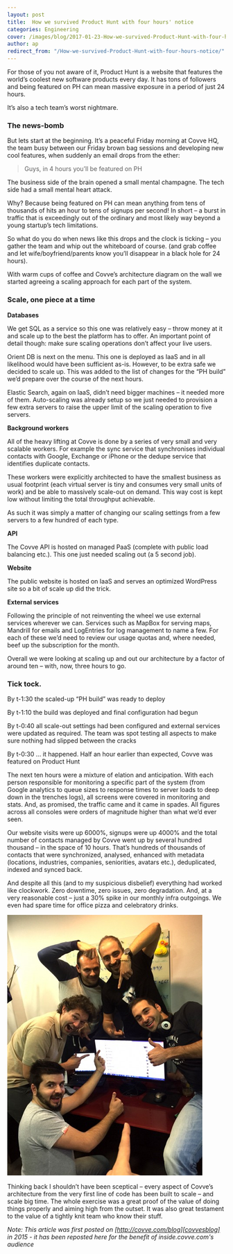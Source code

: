 ```yaml
---
layout: post
title:  How we survived Product Hunt with four hours' notice
categories: Engineering
cover: /images/blog/2017-01-23-How-we-survived-Product-Hunt-with-four-hours-notice/1.png
author: ap
redirect_from: "/How-we-survived-Product-Hunt-with-four-hours-notice/"
---
```

For those of you not aware of it, Product Hunt is a website that features the world’s coolest new software products every day. It has tons of followers and being featured on PH can mean massive exposure in a period of just 24 hours.

It’s also a tech team’s worst nightmare.
<!--more-->

### The news-bomb

But lets start at the beginning. It’s a peaceful Friday morning at Covve HQ, the team busy between our Friday brown bag sessions and developing new cool features, when suddenly an email drops from the ether:

> Guys, in 4 hours you’ll be featured on PH

The business side of the brain opened a small mental champagne. The tech side had a small mental heart attack.

Why? Because being featured on PH can mean anything from tens of thousands of hits an hour to tens of signups per second! In short – a burst in traffic that is exceedingly out of the ordinary and most likely way beyond a young startup’s tech limitations.

So what do you do when news like this drops and the clock is ticking – you gather the team and whip out the whiteboard of course. (and grab coffee and let wife/boyfriend/parents know you’ll disappear in a black hole for 24 hours).

With warm cups of coffee and Covve’s architecture diagram on the wall we started agreeing a scaling approach for each part of the system.

### Scale, one piece at a time

<b>Databases</b>

We get SQL as a service so this one was relatively easy – throw money at it and scale up to the best the platform has to offer. An important point of detail though: make sure scaling operations don’t affect your live users.

Orient DB is next on the menu. This one is deployed as IaaS and in all likelihood would have been sufficient as-is. However, to be extra safe we decided to scale up. This was added to the list of changes for the “PH build” we’d prepare over the course of the next hours.

Elastic Search, again on IaaS, didn’t need bigger machines – it needed more of them. Auto-scaling was already setup so we just needed to provision a few extra servers to raise the upper limit of the scaling operation to five servers.

<b>Background workers</b>

All of the heavy lifting at Covve is done by a series of very small and very scalable workers. For example the sync service that synchronises individual contacts with Google, Exchange or iPhone or the dedupe service that identifies duplicate contacts.

These workers were explicitly architected to have the smallest business as usual footprint (each virtual server is tiny and consumes very small units of work) and be able to massively scale-out on demand. This way cost is kept low without limiting the total throughput achievable.

As such it was simply a matter of changing our scaling settings from a few servers to a few hundred of each type.

<b>API</b>

The Covve API is hosted on managed PaaS (complete with public load balancing etc.). This one just needed scaling out (a 5 second job).

<b>Website</b>

The public website is hosted on IaaS and serves an optimized WordPress site so a bit of scale up did the trick.

<b>External services</b>

Following the principle of not reinventing the wheel we use external services wherever we can. Services such as MapBox for serving maps, Mandrill for emails and LogEntries for log management to name a few. For each of these we’d need to review our usage quotas and, where needed, beef up the subscription for the month.

Overall we were looking at scaling up and out our architecture by a factor of around ten – with, now, three hours to go.

### Tick tock.

By t-1:30 the scaled-up “PH build” was ready to deploy

By t-1:10 the build was deployed and final configuration had begun

By t-0:40 all scale-out settings had been configured and external services were updated as required. The team was spot testing all aspects to make sure nothing had slipped between the cracks

By t-0:30 … it happened. Half an hour earlier than expected, Covve was featured on Product Hunt

The next ten hours were a mixture of elation and anticipation. With each person responsible for monitoring a specific part of the system (from Google analytics to queue sizes to response times to server loads to deep down in the trenches logs), all screens were covered in monitoring and stats. And, as promised, the traffic came and it came in spades. All figures across all consoles were orders of magnitude higher than what we’d ever seen.

Our website visits were up 6000%, signups were up 4000% and the total number of contacts managed by Covve went up by several hundred thousand – in the space of 10 hours. That’s hundreds of thousands of contacts that were synchronized, analysed, enhanced with metadata (locations, industries, companies, seniorities, avatars etc.), deduplicated, indexed and synced back.

And despite all this (and to my suspicious disbelief) everything had worked like clockwork. Zero downtime, zero issues, zero degradation. And, at a very reasonable cost – just a 30% spike in our monthly infra outgoings. We even had spare time for office pizza and celebratory drinks.

![Celebration](/images/blog/2017-01-23-How-we-survived-Product-Hunt-with-four-hours-notice/2.jpg)

Thinking back I shouldn’t have been sceptical – every aspect of Covve’s architecture from the very first line of code has been built to scale – and scale big time. The whole exercise was a great proof of the value of doing things properly and aiming high from the outset. It was also great testament to the value of a tightly knit team who know their stuff.

<em>Note: This article was first posted on [http://covve.com/blog][covvesblog] in 2015 - it has been reposted here for the benefit of inside.covve.com's audience</em>

[covvesblog]: http://covve.com/blog